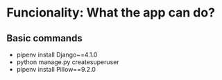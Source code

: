 # Funcionality: What the app can do?

## Basic commands
- pipenv install Django~=4.1.0
- python manage.py createsuperuser
- pipenv install Pillow==9.2.0